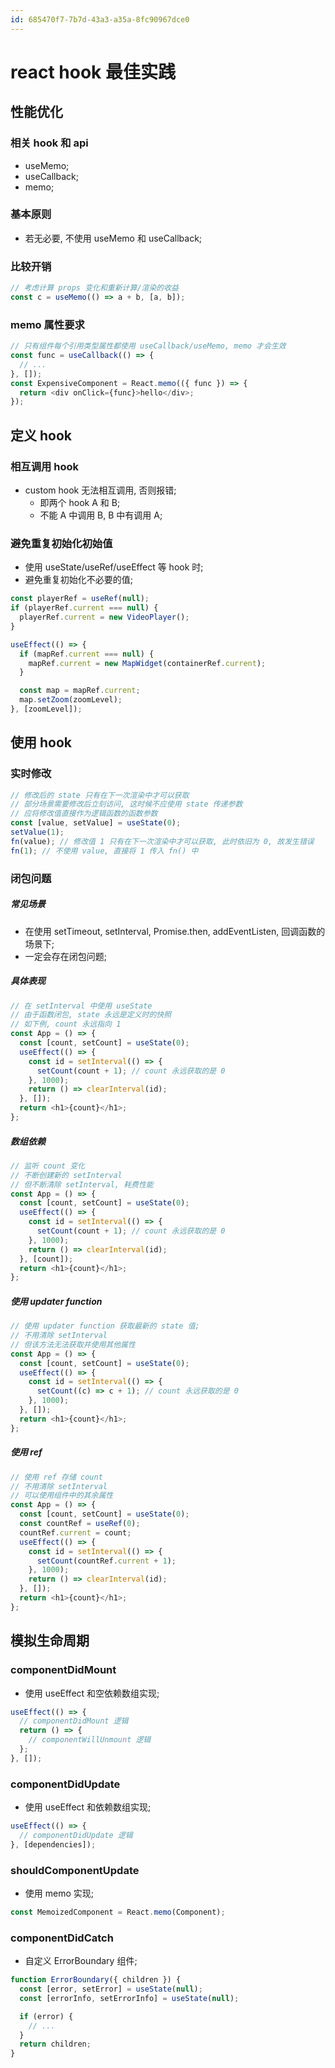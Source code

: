 ```yaml
---
id: 685470f7-7b7d-43a3-a35a-8fc90967dce0
---
```


# react hook 最佳实践

## 性能优化

### 相关 hook 和 api

- useMemo;
- useCallback;
- memo;

### 基本原则

- 若无必要, 不使用 useMemo 和 useCallback;

### 比较开销

```typescript
// 考虑计算 props 变化和重新计算/渲染的收益
const c = useMemo(() => a + b, [a, b]);
```

### memo 属性要求

```typescript
// 只有组件每个引用类型属性都使用 useCallback/useMemo, memo 才会生效
const func = useCallback(() => {
  // ...
}, []);
const ExpensiveComponent = React.memo(({ func }) => {
  return <div onClick={func}>hello</div>;
});
```

## 定义 hook

### 相互调用 hook

- custom hook 无法相互调用, 否则报错;
  - 即两个 hook A 和 B;
  - 不能 A 中调用 B, B 中有调用 A;

### 避免重复初始化初始值

- 使用 useState/useRef/useEffect 等 hook 时;
- 避免重复初始化不必要的值;

```typescript
const playerRef = useRef(null);
if (playerRef.current === null) {
  playerRef.current = new VideoPlayer();
}

useEffect(() => {
  if (mapRef.current === null) {
    mapRef.current = new MapWidget(containerRef.current);
  }

  const map = mapRef.current;
  map.setZoom(zoomLevel);
}, [zoomLevel]);
```

## 使用 hook

### 实时修改

```typescript
// 修改后的 state 只有在下一次渲染中才可以获取
// 部分场景需要修改后立刻访问, 这时候不应使用 state 传递参数
// 应将修改值直接作为逻辑函数的函数参数
const [value, setValue] = useState(0);
setValue(1);
fn(value); // 修改值 1 只有在下一次渲染中才可以获取, 此时依旧为 0, 故发生错误
fn(1); // 不使用 value, 直接将 1 传入 fn() 中
```

### 闭包问题

##### 常见场景

- 在使用 setTimeout, setInterval, Promise.then, addEventListen, 回调函数的场景下;
- 一定会存在闭包问题;

##### 具体表现

```typescript
// 在 setInterval 中使用 useState
// 由于函数闭包, state 永远是定义时的快照
// 如下例, count 永远指向 1
const App = () => {
  const [count, setCount] = useState(0);
  useEffect(() => {
    const id = setInterval(() => {
      setCount(count + 1); // count 永远获取的是 0
    }, 1000);
    return () => clearInterval(id);
  }, []);
  return <h1>{count}</h1>;
};
```

##### 数组依赖

```typescript
// 监听 count 变化
// 不断创建新的 setInterval
// 但不断清除 setInterval, 耗费性能
const App = () => {
  const [count, setCount] = useState(0);
  useEffect(() => {
    const id = setInterval(() => {
      setCount(count + 1); // count 永远获取的是 0
    }, 1000);
    return () => clearInterval(id);
  }, [count]);
  return <h1>{count}</h1>;
};
```

##### 使用 updater function

```typescript
// 使用 updater function 获取最新的 state 值;
// 不用清除 setInterval
// 但该方法无法获取并使用其他属性
const App = () => {
  const [count, setCount] = useState(0);
  useEffect(() => {
    const id = setInterval(() => {
      setCount((c) => c + 1); // count 永远获取的是 0
    }, 1000);
  }, []);
  return <h1>{count}</h1>;
};
```

##### 使用 ref

```typescript
// 使用 ref 存储 count
// 不用清除 setInterval
// 可以使用组件中的其余属性
const App = () => {
  const [count, setCount] = useState(0);
  const countRef = useRef(0);
  countRef.current = count;
  useEffect(() => {
    const id = setInterval(() => {
      setCount(countRef.current + 1);
    }, 1000);
    return () => clearInterval(id);
  }, []);
  return <h1>{count}</h1>;
};
```

## 模拟生命周期

### componentDidMount

- 使用 useEffect 和空依赖数组实现;

```typescript
useEffect(() => {
  // componentDidMount 逻辑
  return () => {
    // componentWillUnmount 逻辑
  };
}, []);
```

### componentDidUpdate

- 使用 useEffect 和依赖数组实现;

```typescript
useEffect(() => {
  // componentDidUpdate 逻辑
}, [dependencies]);
```

### shouldComponentUpdate

- 使用 memo 实现;

```typescript
const MemoizedComponent = React.memo(Component);
```

### componentDidCatch

- 自定义 ErrorBoundary 组件;

```typescript
function ErrorBoundary({ children }) {
  const [error, setError] = useState(null);
  const [errorInfo, setErrorInfo] = useState(null);

  if (error) {
    // ...
  }
  return children;
}
```

